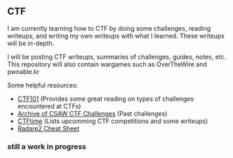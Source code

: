 ## CTF
I am currently learning how to CTF by doing some challenges, reading writeups,
and writing my own writeups with what I learned. These writeups will be in-depth.

I will be posting CTF writeups, summaries of challenges, guides, notes, etc.
This repository will also contain wargames such as OverTheWire and pwnable.kr

Some helpful resources:  
- [CTF101](https://ctf101.org/) (Provides some great reading on types of challenges encountered at CTFs)
- [Archive of CSAW CTF Challenges](https://365.csaw.io/) (Past challenges)
- [CTFtime](https://ctftime.org/) (Lists upcomming CTF competitions and some writeups)  
- [Radare2 Cheat Sheet](https://github.com/radare/radare2/blob/master/doc/intro.md)

### still a work in progress


